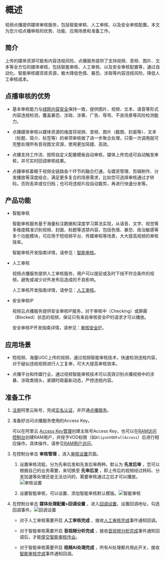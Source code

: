 概述 
=======================

视频点播提供媒体审核服务，包括智能审核、人工审核、以及安全审核配置。本文为您介绍点播审核的优势、功能、应用场景和准备工作。

简介 
-----------------------

上传的媒体资源可能有内容违规风险，点播服务提供了支持视频、音频、图片、文本等全方位的媒体审核，包括智能审核、人工审核、以及安全审核配置等，通过自动化、智能审核媒资库资源，极大降低色情、暴恐、涉政等内容违规风险，降低人工审核成本。

点播审核的优势 
----------------------------

* 基本审核能力与[绿网内容安全](https://www.aliyun.com/product/lvwang)保持一致，提供图片、视频、文本、语音等形式内容违规检测，覆盖暴恐、涉政、涉黄、广告、辱骂、不良场景等风险检测能力。

  

* 点播媒体审核以媒体资源的维度将视频、音频、图片（截图、封面等）、文本（标题、简介、标签等）的单项审核做了进一步聚合处理，只需一次调用就可完整处理所有音视图文资源，使用更加简捷、高效。

  

* 点播支持工作流、按照自定义配置模板自动审核，媒体上传完成可自动触发审核，并可实时回调审核结果。

  

* 点播审核着眼于视频全链路各个环节的融合打通，与媒资管理、剪辑制作、分发播放等深度结合，满足更多复合的场景需求，比如您可选择审核通过才转码，否则丢弃或仅归档；也可将违规片段自动裁剪，再进行快速分发等。

  




产品功能 
-------------------------

* 智能审核

  智能审核服务基于海量标注数据和深度学习算法实现，从语音、文字、视觉等多维度精准识别视频、封面、标题等违禁内容，包括色情、暴恐、政治敏感等多个功能模块，可应用于短视频平台、传媒审核等场景，大大提高视频的审核效率。

  智能审核开发指南详情，请参见：[智能审核](/cn.zh-CN/开发指南/媒体审核/智能审核.md)。
  




<!-- -->

* 人工审核

  视频点播服务提供人工审核服务，用户可以提前或及时下线不符合条件的视频，避免或减少对外发布后造成的不良影响。

  人工审核开发指南详情，请参见：[人工审核](/cn.zh-CN/开发指南/媒体审核/人工审核.md)。
  




<!-- -->

* 安全审核IP

  视频云点播服务提供安全审核IP服务，对于审核中（Checking）或屏蔽（Blocked）状态的视频，保证只有来自审核安全IP的请求才可以播放。

  安全审核IP开发指南详情，请参见：[审核安全IP](/cn.zh-CN/开发指南/媒体审核/审核安全IP.md)。
  




应用场景 
-------------------------

* 短视频、海量UGC上传的视频，通过视频智能审核技术，快速检测违规内容，对于疑似违规视频进行人工复审，可大大提高审核效率。

  

* 点播平台和传媒行业，通过视频智能审核技术可以高效识别点播视频中的涉暴、涉政类镜头，紧跟时政最新动态，严控违规内容。

  




准备工作 
-------------------------

1. [注册](https://account.aliyun.com/register/register.htm?oauth_callback=https%3A%2F%2Fvod.console.aliyun.com%2F&lang=zh)阿里云账号，完成[实名认证](https://help.aliyun.com/knowledge_list/37170.html)，并开通[点播服务](https://www.aliyun.com/product/vod)。

   

2. 准备好访问点播服务使用的Access Key。

   可以在阿里云 [Access Key管理](https://ak-console.aliyun.com/?spm=5176.doc57741.2.8.uLYY2M#/accesskey)创建主账号Access Key，也可以在[RAM访问控制台](https://ram.console.aliyun.com/?spm=5176.doc57741.2.2.fQnI2T#/user/list)创建RAM用户，并授予VOD权限（如`AliyunVODFullAccess`）后进行相应操作。具体操作，请参见[RAM用户访问](/cn.zh-CN/开发指南/账号和授权/创建RAM用户并授权.md)。
   

3. 在控制台单击 **审核管理** ，进入[审核设置](https://vod.console.aliyun.com/#/check/setting)页面。

   1. 设置审核流程，分为先审后发和先发后审两种。默认为 **先发后审** ，您可以根据自己的业务需要，来切换至 **先审后发** ，即上传后的视频经过转码、分发加速等处理还是无法访问的，需要审核通过之后才可以播放。![审核设置](https://static-aliyun-doc.oss-accelerate.aliyuncs.com/assets/img/zh-CN/9756585061/p181782.png)

      
   
   2. 设置智能审核，可以设置、添加智能审核默认模版。![智能审核](https://static-aliyun-doc.oss-accelerate.aliyuncs.com/assets/img/zh-CN/9756585061/p181784.png)

      
   

   

4. 在控制台单击 **媒体处理配置\>回调设置** ，进入[回调设置](https://vod.console.aliyun.com/settings/workflow#/settings/callback)，设置回调地址，勾选回调事件。![回调设置](https://static-aliyun-doc.oss-accelerate.aliyuncs.com/assets/img/zh-CN/9756585061/p181787.png)

   * 对于人工审核需要开启 **人工审核完成** ，接收[人工审核完成](/cn.zh-CN/开发指南/事件通知/事件列表/人工审核完成.md)事件通知回调。

     
   
   * 对于智能审核需要开启 **音视频分析完成** ，接收[音视频分析完成](/cn.zh-CN/开发指南/事件通知/事件列表/音视频分析完成.md)事件通知回调后，才能[提交智能审核作业](/cn.zh-CN/服务端API/媒体审核/智能审核/提交智能审核作业.md)。

     
   
   * 对于智能审核需要开启 **视频AI处理完成** ，所有AI处理都共用此开关，接收[智能审核完成](/cn.zh-CN/开发指南/事件通知/事件列表/智能审核完成.md)事件通知回调。

     
   

   



